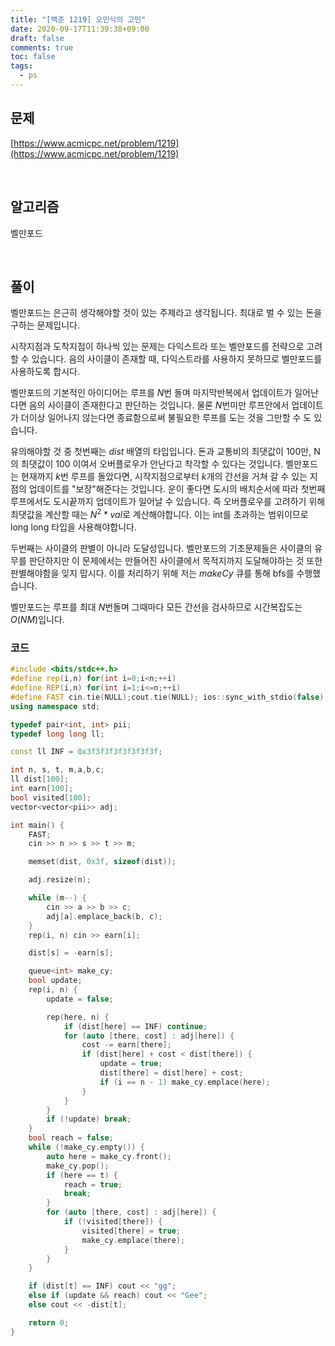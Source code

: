 ```yaml
---
title: "[백준 1219] 오민식의 고민"
date: 2020-09-17T11:39:38+09:00
draft: false
comments: true
toc: false
tags:
  - ps
---
```


## 문제

[https://www.acmicpc.net/problem/1219](https://www.acmicpc.net/problem/1219)

<br>

## 알고리즘

벨만포드

<br>

## 풀이

벨만포드는 은근히 생각해야할 것이 있는 주제라고 생각됩니다. 최대로 벌 수 있는 돈을 구하는 문제입니다.

시작지점과 도착지점이 하나씩 있는 문제는 다익스트라 또는 벨만포드를 전략으로 고려할 수 있습니다. 음의 사이클이 존재할 때, 다익스트라를 사용하지 못하므로 벨만포드를 사용하도록 합시다.

벨만포드의 기본적인 아이디어는 루프를 $N$번 돌며 마지막반복에서 업데이트가 일어난다면 음의 사이클이 존재한다고 판단하는 것입니다. 물론 $N$번미만 루프안에서 업데이트가 더이상 일어나지 않는다면 종료함으로써 불필요한 루프를 도는 것을 그만할 수 도 있습니다.

유의해야할 것 중 첫번째는 $dist$ 배열의 타입입니다. 돈과 교통비의 최댓값이 100만, N의 최댓값이 100 이여서 오버플로우가 안난다고 착각할 수 있다는 것입니다. 벨만포드는 현재까지 $k$번 루프를 돌았다면, 시작지점으로부터 $k$개의 간선을 거쳐 갈 수 있는 지점의 업데이트를 "보장"해준다는 것입니다. 운이 좋다면 도시의 배치순서에 따라 첫번째 루프에서도 도시끝까지 업데이트가 일어날 수 있습니다. 즉 오버플로우를 고려하기 위해 최댓값을 계산할 때는 $N^2*val$로 계산해야합니다. 이는 int를 초과하는 범위이므로 long long 타입을 사용해야합니다.

두번째는 사이클의 판별이 아니라 도달성입니다. 벨만포드의 기초문제들은 사이클의 유무를 판단하지만 이 문제에서는 만들어진 사이클에서 목적지까지 도달해야하는 것 또한 판별해야함을 잊지 맙시다. 이를 처리하기 위해 저는 $makeCy$ 큐를 통해 bfs를 수행했습니다.

벨만포드는 루프를 최대 $N$번돌며 그때마다 모든 간선을 검사하므로 시간복잡도는 $O(NM)$입니다.

### 코드

```c++
#include <bits/stdc++.h>
#define rep(i,n) for(int i=0;i<n;++i)
#define REP(i,n) for(int i=1;i<=n;++i)
#define FAST cin.tie(NULL);cout.tie(NULL); ios::sync_with_stdio(false)
using namespace std;

typedef pair<int, int> pii;
typedef long long ll;

const ll INF = 0x3f3f3f3f3f3f3f3f;

int n, s, t, m,a,b,c;
ll dist[100];
int earn[100];
bool visited[100];
vector<vector<pii>> adj;

int main() {
    FAST;
    cin >> n >> s >> t >> m;

    memset(dist, 0x3f, sizeof(dist));

    adj.resize(n);

    while (m--) {
        cin >> a >> b >> c;
        adj[a].emplace_back(b, c);
    }
    rep(i, n) cin >> earn[i];

    dist[s] = -earn[s];

    queue<int> make_cy;
    bool update;
    rep(i, n) {
        update = false;

        rep(here, n) {
            if (dist[here] == INF) continue;
            for (auto [there, cost] : adj[here]) {
                cost -= earn[there];
                if (dist[here] + cost < dist[there]) {
                    update = true;
                    dist[there] = dist[here] + cost;
                    if (i == n - 1) make_cy.emplace(here);
                }
            }
        }
        if (!update) break;
    }
    bool reach = false;
    while (!make_cy.empty()) {
        auto here = make_cy.front();
        make_cy.pop();
        if (here == t) {
            reach = true;
            break;
        }
        for (auto [there, cost] : adj[here]) {
            if (!visited[there]) {
                visited[there] = true;
                make_cy.emplace(there);
            }
        }
    }

    if (dist[t] == INF) cout << "gg";
    else if (update && reach) cout << "Gee";
    else cout << -dist[t];

    return 0;
}
```
